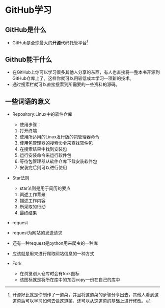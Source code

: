 # GitHub学习
## GitHub是什么
* GitHub是全球最大的**开源**代码托管平台[^开源]
[^开源]:开源好比就是你制作了一道菜，并且将这道菜的步骤分享出去，其他人看到这道菜后可以学习如何去做这道菜，还可以从这道菜的基础上进行修改。
## Github能干什么
* 在GitHub上你可以学习很多其他人分享的东西，有人也直接将一整本书开源到GitHub仓库上了，这样你就可以用较低成本学习一项新的技术。
* 通过搜索栏就可以直接搜索到所需要的一些资料的源码。
## 一些词语的意义
* Repository:Linux中的软件仓库
    * 使用步骤：
    1. 打开终端
    2. 使用所适用的Linux发行版的包管理器命令
    3. 使用包管理器的搜索命令来查找软件包
    4. 在搜索结果中找到安装包
    5. 运行安装命令来运行软件包
    6. 等待包管理器从软件仓库下载安装软件包
    7. 安装完后则可以进行使用

* Star法则
   * star法则是用于简历的要点
   1. 阐述工作背景
   2. 描述工作内容
   3. 所采取的行动
   4. 最终结果

*  request
  * request为网站的发送请求
  * 还有一种request是python用来爬虫的一种库
  * 应该就是用来进行爬取网站信息的一种方式

* Fork
   * 在浏览别人仓库时会有fork图标
   * 该图标就是将所在库中的东西copy一份在自己的库中
